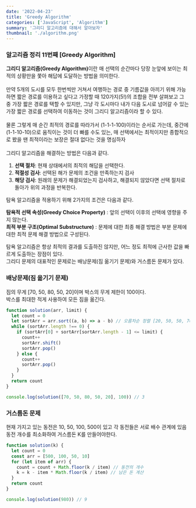 ```yaml
---
date: '2022-04-23'
title: 'Greedy Algorithm'
categories: ['JavaScript', 'Algorithm']
summary: '그리디 알고리즘에 대해서 알아보자'
thumbnail: './algorithm.png'
---
```


### 알고리즘 정리 11번째 [Greedy Algorithm]

<b>그리디 알고리즘(Greedy Algorithm)</b>이란 매 선택의 순간마다 당장 눈앞에 보이는 최적의 상황만을 쫓아 해답에 도달하는 방법을 의미한다.
<br/><br/>
만약 5개의 도시를 모두 한번씩만 거쳐서 여행하는 경로 중 기름값을 아끼기 위해 가능하면 짧은 경로를 이용하고 싶다고 가정할 때 120가지(5!)의 조합을 전부 살펴보고 그 중 가장 짧은 경로를 택할 수 있지만, 그냥 각 도시마다 내가 다음 도시로 넘어갈 수 있는 가장 짧은 경로를 선택하여 이동하는 것이 그리디 알고리즘이라 할 수 있다.
<br/><br/>
물론 그렇게 매 순간 최적의 경로를 따라가서 (1-1-1-100)이라는 순서로 가는데, 중간에 (1-1-10-10)으로 움직이는 것이 더 빠를 수도 있는, 매 선택에서는 최적이지만 종합적으로 봤을 땐 최적이라는 보장은 절대 없다는 것을 명심하자
<br/><br/>
그리디 알고리즘을 해결하는 방법은 다음과 같다.

1. <b>선택 절차</b>: 현재 상태에서의 최적의 해답을 선택한다.
2. <b>적절성 검사</b>: 선택된 해가 문제의 조건을 만족하는지 검사
3. <b>해당 검사</b>: 원래의 문제가 해결되었는지 검사하고, 해결되지 않았다면 선택 절차로 돌아가 위의 과정을 반복한다.

탐욕 알고리즘을 적용하기 위해 2가지의 조건은 다음과 같다.

<b>탐욕적 선택 속성(Greedy Choice Property)</b> : 앞의 선택이 이후의 선택에 영향을 주지 않는다.  
<b>최적 부분 구조(Optimal Substructure)</b> : 문제에 대한 최종 해결 방법은 부분 문제에 대한 최적 문제 해결 방법으로 구성된다.

탐욕 알고리즘은 항상 최적의 결과를 도출하진 않지만, 어느 정도 최적에 근사한 값을 빠르게 도출하는 장점이 있다.  
그리디 문제의 대표적인 문제로는 배낭문제(짐 옮기기 문제)와 거스름돈 문제가 있다.

### 배낭문제(짐 옮기기 문제)

짐의 무게 [70, 50, 80, 50, 20]이며 박스의 무게 제한이 100이다.  
박스를 최대한 적게 사용하여 모든 짐을 옮긴다.

```javascript
function solution(arr, limit) {
  let count = 0
  let sortArr = arr.sort((a, b) => a - b) // 오름차순 정렬 [20, 50, 50, 70, 80]
  while (sortArr.length !== 0) {
    if (sortArr[0] + sortArr[sortArr.length - 1] <= limit) {
      count++
      sortArr.shift()
      sortArr.pop()
    } else {
      count++
      sortArr.pop()
    }
  }
  return count
}

console.log(solution([70, 50, 80, 50, 20], 100)) // 3
```

### 거스름돈 문제

현재 가지고 있는 동전은 10, 50, 100, 500이 있고 각 동전들은 서로 배수 관계에 있음 동전 개수를 최소화하여 거스름돈 K를 만들어야한다.

```javascript
function solution(k) {
  let count = 0
  const arr = [500, 100, 50, 10]
  for (let item of arr) {
    count = count + Math.floor(k / item) // 동전의 개수
    k = k - item * Math.floor(k / item) // 남은 돈 계산
  }
  return count
}

console.log(solution(980)) // 9
```
